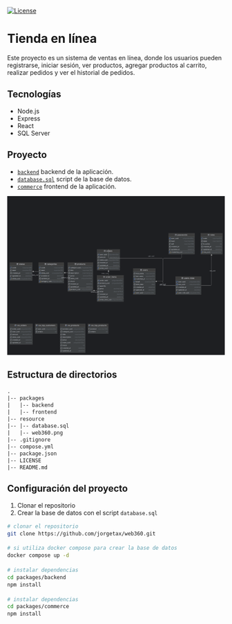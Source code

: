 [![License](https://img.shields.io/badge/License-MIT-blue.svg)](https://github.com/jorgetax/web360?tab=BSD-2-Clause-1-ov-file#readme)

# Tienda en línea

Este proyecto es un sistema de ventas en línea, donde los usuarios pueden registrarse, iniciar sesión, ver productos,
agregar productos al carrito, realizar pedidos y ver el historial de pedidos.

## Tecnologías

- Node.js
- Express
- React
- SQL Server

## Proyecto

- [`backend`](packages/backend) backend de la aplicación.
- [`database.sql`](resource/database.sql) script de la base de datos.
- [`commerce`](packages/commerce) frontend de la aplicación.

![](/resource/web360.png)

## Estructura de directorios

```text
.
|-- packages
|   |-- backend
|   |-- frontend
|-- resource
|-- |-- database.sql
|   |-- web360.png
|-- .gitignore 
|-- compose.yml
|-- package.json
|-- LICENSE
|-- README.md
```

## Configuración del proyecto

1. Clonar el repositorio
2. Crear la base de datos con el script `database.sql`

```bash
# clonar el repositorio
git clone https://github.com/jorgetax/web360.git

# si utiliza docker compose para crear la base de datos
docker compose up -d

# instalar dependencias
cd packages/backend
npm install

# instalar dependencias
cd packages/commerce
npm install
```
